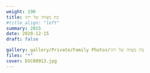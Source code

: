 ```yaml
---
weight: 190
title: בת מצווה של רוני
#title_align: "left"
summary: 2015
date: 2020-12-15
draft: false

gallery: gallery/Private/Family Photos/בת מצווה של רוני
files: "*"
cover: DSC00913.jpg
---
```


